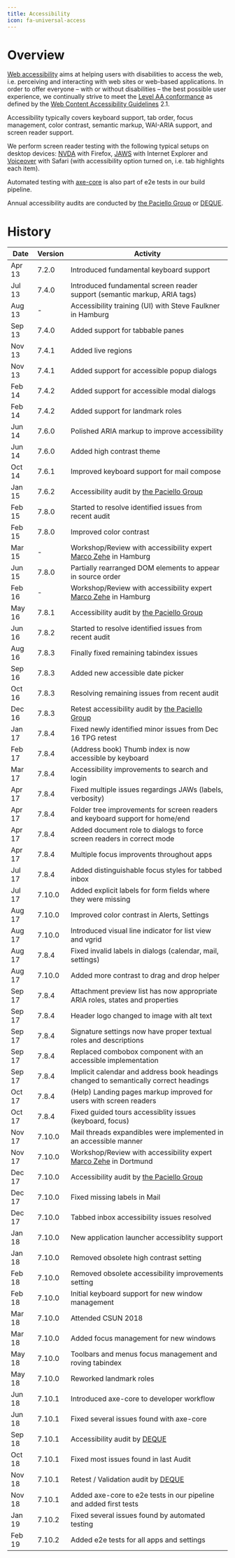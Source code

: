 ```yaml
---
title: Accessibility
icon: fa-universal-access
---
```


# Overview

[Web accessibility][WCAG-INTRO] aims at helping users with disabilities to access the web, i.e. perceiving and interacting with web sites or web-based applications. In order to offer everyone – with or without disabilities – the best possible user experience, we continually strive to meet the [Level AA conformance][WCAG-WAI] as defined by the [Web Content Accessibility Guidelines][WCAG-TR] 2.1. 

Accessibility typically covers keyboard support, tab order, focus management, color contrast, semantic markup, WAI-ARIA support, and screen reader support.

We perform screen reader testing with the following typical setups on desktop devices: [NVDA][NVDA] with Firefox, [JAWS][Jaws] with Internet Explorer and [Voiceover][VO] with Safari (with accessibility option turned on, i.e. tab highlights each item).

Automated testing with [axe-core][AXE] is also part of e2e tests in our build pipeline.

Annual accessibility audits are conducted by [the Paciello Group][TPG] or [DEQUE][DQ].

# History

Date   | Version | Activity
-------| --------| -----------------------------------------------------------------------
Apr 13 | 7.2.0   | Introduced fundamental keyboard support
Jul 13 | 7.4.0   | Introduced fundamental screen reader support (semantic markup, ARIA tags)
Aug 13 | -       | Accessibility training (UI) with Steve Faulkner in Hamburg
Sep 13 | 7.4.0   | Added support for tabbable panes
Nov 13 | 7.4.1   | Added live regions
Nov 13 | 7.4.1   | Added support for accessible popup dialogs
Feb 14 | 7.4.2   | Added support for accessible modal dialogs
Feb 14 | 7.4.2   | Added support for landmark roles
Jun 14 | 7.6.0   | Polished ARIA markup to improve accessibility
Jun 14 | 7.6.0   | Added high contrast theme
Oct 14 | 7.6.1   | Improved keyboard support for mail compose
Jan 15 | 7.6.2   | Accessibility audit by [the Paciello Group][TPG]
Feb 15 | 7.8.0   | Started to resolve identified issues from recent audit
Feb 15 | 7.8.0   | Improved color contrast
Mar 15 | -       | Workshop/Review with accessibility expert [Marco Zehe][MZ] in Hamburg
Jun 15 | 7.8.0   | Partially rearranged DOM elements to appear in source order
Feb 16 | -       | Workshop/Review with accessibility expert [Marco Zehe][MZ] in Hamburg
May 16 | 7.8.1   | Accessibility audit by [the Paciello Group][TPG]
Jun 16 | 7.8.2   | Started to resolve identified issues from recent audit
Aug 16 | 7.8.3   | Finally fixed remaining tabindex issues
Sep 16 | 7.8.3   | Added new accessible date picker
Oct 16 | 7.8.3   | Resolving remaining issues from recent audit
Dec 16 | 7.8.3   | Retest accessibility audit by [the Paciello Group][TPG]
Jan 17 | 7.8.4   | Fixed newly identified minor issues from Dec 16 TPG retest
Feb 17 | 7.8.4   | (Address book) Thumb index is now accessible by keyboard
Mar 17 | 7.8.4   | Accessibility improvements to search and login
Apr 17 | 7.8.4   | Fixed multiple issues regardings JAWs (labels, verbosity)
Apr 17 | 7.8.4   | Folder tree improvements for screen readers and keyboard support for home/end
Apr 17 | 7.8.4   | Added document role to dialogs to force screen readers in correct mode
Apr 17 | 7.8.4   | Multiple focus improvents throughout apps
Jul 17 | 7.8.4   | Added distinguishable focus styles for tabbed inbox
Jul 17 | 7.10.0  | Added explicit labels for form fields where they were missing
Aug 17 | 7.10.0  | Improved color contrast in Alerts, Settings
Aug 17 | 7.10.0  | Introduced visual line indicator for list view and vgrid
Aug 17 | 7.8.4   | Fixed invalid labels in dialogs (calendar, mail, settings)
Aug 17 | 7.10.0  | Added more contrast to drag and drop helper
Sep 17 | 7.8.4   | Attachment preview list has now appropriate ARIA roles, states and properties
Sep 17 | 7.8.4   | Header logo changed to image with alt text
Sep 17 | 7.8.4   | Signature settings now have proper textual roles and descriptions
Sep 17 | 7.8.4   | Replaced combobox component with an accessible implementation
Sep 17 | 7.8.4   | Implicit calendar and address book headings changed to semantically correct headings
Oct 17 | 7.8.4   | (Help) Landing pages markup improved for users with screen readers
Oct 17 | 7.8.4   | Fixed guided tours accessiblity issues (keyboard, focus)
Nov 17 | 7.10.0  | Mail threads expandibles were implemented in an accessible manner
Nov 17 | 7.10.0  | Workshop/Review with accessibility expert [Marco Zehe][MZ] in Dortmund
Dec 17 | 7.10.0  | Accessibility audit by [the Paciello Group][TPG]
Dec 17 | 7.10.0  | Fixed missing labels in Mail
Dec 17 | 7.10.0  | Tabbed inbox accessibility issues resolved
Jan 18 | 7.10.0  | New application launcher accessiblity support
Jan 18 | 7.10.0  | Removed obsolete high contrast setting
Feb 18 | 7.10.0  | Removed obsolete accessibility improvements setting
Feb 18 | 7.10.0  | Initial keyboard support for new window management
Mar 18 | 7.10.0  | Attended CSUN 2018
Mar 18 | 7.10.0  | Added focus management for new windows
May 18 | 7.10.0  | Toolbars and menus focus management and roving tabindex
May 18 | 7.10.0  | Reworked landmark roles
Jun 18 | 7.10.1  | Introduced axe-core to developer workflow
Jun 18 | 7.10.1  | Fixed several issues found with axe-core
Sep 18 | 7.10.1  | Accessibility audit by [DEQUE][DQ]
Oct 18 | 7.10.1  | Fixed most issues found in last Audit
Nov 18 | 7.10.1  | Retest / Validation audit by [DEQUE][DQ]
Nov 18 | 7.10.1  | Added axe-core to e2e tests in our pipeline and added first tests
Jan 19 | 7.10.2  | Fixed several issues found by automated testing
Feb 19 | 7.10.2  | Added e2e tests for all apps and settings

[WCAG-TR]: https://www.w3.org/TR/WCAG21/
[WCAG-WAI]: https://www.w3.org/WAI/WCAG2AA-Conformance
[WCAG-INTRO]: https://www.w3.org/WAI/intro/accessibility.php

[NVDA]: http://www.nvaccess.org/
[JAWS]: http://www.freedomscientific.com/Products/Blindness/JAWS
[VO]: http://www.apple.com/accessibility/osx/voiceover/
[AXE]: https://www.deque.com/axe/

[TPG]: https://www.paciellogroup.com/
[DQ]: https://www.deque.com
[MZ]: https://www.marcozehe.de/

